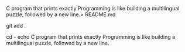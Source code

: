 C program that prints exactly Programming is like building a multilingual puzzle, followed by a new line.> README.md

git add .
























































cd -
echo C program that prints exactly Programming is like building a multilingual puzzle, followed by a new line.
